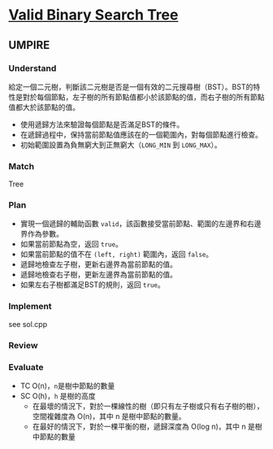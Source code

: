 # [Valid Binary Search Tree](https://neetcode.io/problems/valid-binary-search-tree)
## UMPIRE
### Understand
給定一個二元樹，判斷該二元樹是否是一個有效的二元搜尋樹（BST）。BST的特性是對於每個節點，左子樹的所有節點值都小於該節點的值，而右子樹的所有節點值都大於該節點的值。
- 使用遞歸方法來驗證每個節點是否滿足BST的條件。
- 在遞歸過程中，保持當前節點值應該在的一個範圍內，對每個節點進行檢查。
- 初始範圍設置為負無窮大到正無窮大（`LONG_MIN` 到 `LONG_MAX`）。
### Match
Tree
### Plan
- 實現一個遞歸的輔助函數 `valid`，該函數接受當前節點、範圍的左邊界和右邊界作為參數。
- 如果當前節點為空，返回 `true`。
- 如果當前節點的值不在 `(left, right)` 範圍內，返回 `false`。
- 遞歸地檢查左子樹，更新右邊界為當前節點的值。
- 遞歸地檢查右子樹，更新左邊界為當前節點的值。
- 如果左右子樹都滿足BST的規則，返回 `true`。
### Implement
see sol.cpp
### Review

### Evaluate
* TC O(n)，`n`是樹中節點的數量
* SC O(h)，`h` 是樹的高度
    - 在最壞的情況下，對於一棵線性的樹（即只有左子樹或只有右子樹的樹），空間複雜度為 O(n)，其中 n 是樹中節點的數量。
    - 在最好的情況下，對於一棵平衡的樹，遞歸深度為 O(log n)，其中 n 是樹中節點的數量